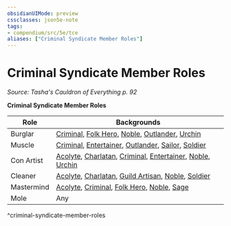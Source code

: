 ```yaml
---
obsidianUIMode: preview
cssclasses: json5e-note
tags:
- compendium/src/5e/tce
aliases: ["Criminal Syndicate Member Roles"]
---
```

# Criminal Syndicate Member Roles
*Source: Tasha's Cauldron of Everything p. 92* 

**Criminal Syndicate Member Roles**

| Role | Backgrounds |
|------|-------------|
| Burglar | [Criminal](5E2014官方资源/backgrounds/criminal.md), [Folk Hero](5E2014官方资源/backgrounds/folk-hero.md), [Noble](5E2014官方资源/backgrounds/noble.md), [Outlander](5E2014官方资源/backgrounds/outlander.md), [Urchin](5E2014官方资源/backgrounds/urchin.md) |
| Muscle | [Criminal](5E2014官方资源/backgrounds/criminal.md), [Entertainer](5E2014官方资源/backgrounds/entertainer.md), [Outlander](5E2014官方资源/backgrounds/outlander.md), [Sailor](5E2014官方资源/backgrounds/sailor.md), [Soldier](5E2014官方资源/backgrounds/soldier.md) |
| Con Artist | [Acolyte](5E2014官方资源/backgrounds/acolyte.md), [Charlatan](5E2014官方资源/backgrounds/charlatan.md), [Criminal](5E2014官方资源/backgrounds/criminal.md), [Entertainer](5E2014官方资源/backgrounds/entertainer.md), [Noble](5E2014官方资源/backgrounds/noble.md), [Urchin](5E2014官方资源/backgrounds/urchin.md) |
| Cleaner | [Acolyte](5E2014官方资源/backgrounds/acolyte.md), [Charlatan](5E2014官方资源/backgrounds/charlatan.md), [Guild Artisan](5E2014官方资源/backgrounds/guild-artisan.md), [Noble](5E2014官方资源/backgrounds/noble.md), [Soldier](5E2014官方资源/backgrounds/soldier.md) |
| Mastermind | [Acolyte](5E2014官方资源/backgrounds/acolyte.md), [Criminal](5E2014官方资源/backgrounds/criminal.md), [Folk Hero](5E2014官方资源/backgrounds/folk-hero.md), [Noble](5E2014官方资源/backgrounds/noble.md), [Sage](5E2014官方资源/backgrounds/sage.md) |
| Mole | Any |
^criminal-syndicate-member-roles